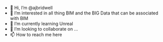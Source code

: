 - 👋 Hi, I’m @ajbridwell
- 👀 I’m interested in all thing BIM and the BIG Data that can be associated with BIM
- 🌱 I’m currently learning Unreal
- 💞️ I’m looking to collaborate on ...
- 📫 How to reach me here

<!---
ajbridwell/ajbridwell is a ✨ special ✨ repository because its `README.md` (this file) appears on your GitHub profile.
You can click the Preview link to take a look at your changes.
--->
